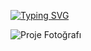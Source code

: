 [![Typing SVG](https://readme-typing-svg.demolab.com?font=Fira+Code&pause=1000&color=F70000BD&width=435&lines=Software+Engineering+Student;C%23%2C+SQL%2C+Java%2C+Python;Artificial+Intelligence%2C+Cyber+Security)](https://git.io/typing-svg)


![Proje Fotoğrafı](https://camo.githubusercontent.com/173d8229e2ea89a35fed3139919da19929f9d39bf9386a834736d15e95170fd0/68747470733a2f2f626c6f672e64676e2d79617a696c696d2e636f6d2f48544d4c2f696d6167657353656f2f79617a696c696d2e6a7067)
<!---
OmerTalhaBas/OmerTalhaBas is a ✨ special ✨ repository because its `README.md` (this file) appears on your GitHub profile.
You can click the Preview link to take a look at your changes.
--->
